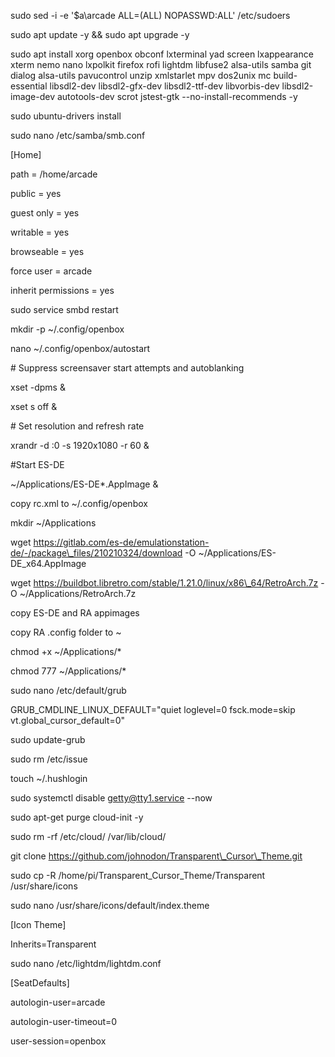 sudo sed -i -e '$a\\arcade ALL=(ALL) NOPASSWD:ALL' /etc/sudoers

sudo apt update -y \&\& sudo apt upgrade -y

sudo apt install xorg openbox obconf lxterminal yad screen lxappearance xterm nemo nano lxpolkit firefox rofi lightdm libfuse2 alsa-utils samba git dialog alsa-utils pavucontrol unzip xmlstarlet mpv dos2unix mc build-essential libsdl2-dev libsdl2-gfx-dev libsdl2-ttf-dev libvorbis-dev libsdl2-image-dev autotools-dev scrot jstest-gtk --no-install-recommends -y



sudo ubuntu-drivers install



sudo nano /etc/samba/smb.conf

\[Home]

path = /home/arcade

public = yes

guest only = yes

writable = yes

browseable = yes

force user = arcade

inherit permissions = yes



sudo service smbd restart



mkdir -p ~/.config/openbox

nano ~/.config/openbox/autostart

\# Suppress screensaver start attempts and autoblanking

xset -dpms \&

xset s off \&

\# Set resolution and refresh rate

xrandr -d :0 -s 1920x1080 -r 60 \&

\#Start ES-DE

~/Applications/ES-DE\*.AppImage \&



copy rc.xml to ~/.config/openbox



mkdir ~/Applications



wget https://gitlab.com/es-de/emulationstation-de/-/package\_files/210210324/download -O ~/Applications/ES-DE\_x64.AppImage

wget https://buildbot.libretro.com/stable/1.21.0/linux/x86\_64/RetroArch.7z -O ~/Applications/RetroArch.7z



copy ES-DE and RA appimages

copy RA .config folder to ~



chmod +x ~/Applications/\*

chmod 777 ~/Applications/\*



sudo nano /etc/default/grub

GRUB\_CMDLINE\_LINUX\_DEFAULT="quiet loglevel=0 fsck.mode=skip vt.global\_cursor\_default=0"



sudo update-grub



sudo rm /etc/issue



touch ~/.hushlogin



sudo systemctl disable getty@tty1.service --now



sudo apt-get purge cloud-init -y



sudo rm -rf /etc/cloud/ /var/lib/cloud/



git clone https://github.com/johnodon/Transparent\_Cursor\_Theme.git

sudo cp -R /home/pi/Transparent\_Cursor\_Theme/Transparent /usr/share/icons

sudo nano /usr/share/icons/default/index.theme

\[Icon Theme]

Inherits=Transparent





sudo nano /etc/lightdm/lightdm.conf

\[SeatDefaults]

autologin-user=arcade

autologin-user-timeout=0

user-session=openbox


